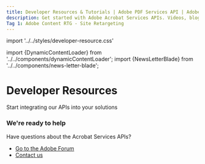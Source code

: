 ```yaml
---
title: Developer Resources & Tutorials | Adobe PDF Services API | Adobe Acrobat Services
description: Get started with Adobe Acrobat Services APIs. Videos, blogs, tutorials, and more to develop dynamic document workflows using Adobe PDF Services APIs to create, convert, OCR and extract PDF content. Free 6-month trial. Learn more today.
Tag 1: Adobe Content RTG - Site Retargeting 
---
```


import '../../styles/developer-resource.css'

import {DynamicContentLoader} from '../../components/dynamicContentLoader';
import {NewsLetterBlade} from '../../components/news-letter-blade';



<Hero slots="heading, text" variant="fullwidth" theme="lightest" customLayout className="sub-title resource-banner"/>

# Developer Resources

Start integrating our APIs into your solutions

<NewsLetterBlade className="news-letter"/>

<DynamicContentLoader theme="lightest" content='usingAdobePDFService' api="https://experienceleague.adobe.com/api/articles?Solution=Document%20Services&Tags=Hero&page_size=1" className="Adobe-PDF-Services-API-Overview"/>


<DynamicContentLoader theme="light" content='feature' className="feature-content" />

<DynamicContentLoader theme="lightest" content='tutorial' className="tutorial-content" api="https://experienceleague.adobe.com/api/articles?Solution=Document%20Services&Tags=Tutorial&page_size=6" />

<DynamicContentLoader theme="light" content='blog'  className="blog-content"  api="https://www.feedrapp.info/?support=false&version=1.3.0&q=https%3A%2F%2Fmedium.com%2Ffeed%2Fadobetech%2Ftagged%2Fadobe-document-cloud&num=3"/>

<DynamicContentLoader theme="lightest" content='CustomerStories' className="Customer-Stories"/>

<SummaryBlock slots=" heading, text, buttons"  theme='light' className="we-ready-to-help" />

### We're ready to help

Have questions about the Acrobat Services APIs?

* [Go to the Adobe Forum](https://www.adobe.com/go/pdftoolsapi_forum)
* [Contact us](../pricing/contact.md)